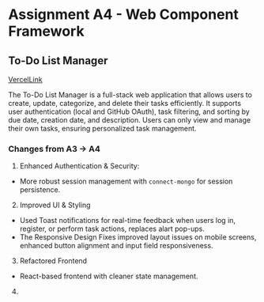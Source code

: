 Assignment A4 - Web Component Framework
===

## To-Do List Manager

[VercelLink](https://a4-keluliu.vercel.app)

The To-Do List Manager is a full-stack web application that allows users to create, update, categorize, and delete their tasks efficiently. It supports user authentication (local and GitHub OAuth), task filtering, and sorting by due date, creation date, and description. Users can only view and manage their own tasks, ensuring personalized task management.

### Changes from A3 -> A4
1. Enhanced Authentication & Security:
- More robust session management with `connect-mongo` for session persistence.
2. Improved UI & Styling
- Used Toast notifications for real-time feedback when users log in, register, or perform task actions, replaces alart pop-ups.
- The Responsive Design Fixes improved layout issues on mobile screens, enhanced button alignment and input field responsiveness.
3. Refactored Frontend
- React-based frontend with cleaner state management.
4. 
